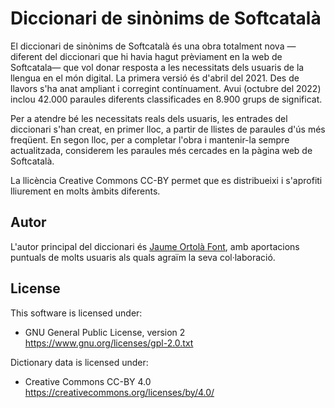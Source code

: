 # Diccionari de sinònims de Softcatalà

El diccionari de sinònims de Softcatalà és una obra totalment nova &mdash;diferent del diccionari que hi havia hagut prèviament en la web de Softcatala&mdash; que vol donar resposta a les necessitats dels usuaris de la llengua en el món digital. La primera versió és d'abril del 2021. Des de llavors s'ha anat ampliant i corregint contínuament. Avui (octubre del 2022) inclou 42.000 paraules diferents classificades en 8.900 grups de significat. 

Per a atendre bé les necessitats reals dels usuaris, les entrades del diccionari s'han creat, en primer lloc, a partir de llistes de paraules d'ús més  freqüent. En segon lloc, per a completar l'obra i mantenir-la sempre actualitzada, considerem les paraules més cercades en la pàgina web de Softcatalà.

La llicència Creative Commons CC-BY permet que es distribueixi i s'aprofiti lliurement en molts àmbits diferents. 

## Autor
L'autor principal del diccionari és [Jaume Ortolà Font](https://github.com/jaumeortola/), amb aportacions puntuals de molts usuaris als quals agraïm la seva col·laboració.

## License
This software is licensed under: 

  * GNU General Public License, version 2 https://www.gnu.org/licenses/gpl-2.0.txt

Dictionary data is licensed under:

  * Creative Commons CC-BY 4.0 https://creativecommons.org/licenses/by/4.0/


